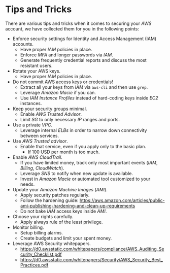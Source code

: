 # Tips and Tricks

There are various tips and tricks when it comes to securing your *AWS* account, we have collected them for you in the following points:

- Enforce security settings for Identity and Access Management (IAM) accounts.
  - Have proper *IAM* policies in place.
  - Enforce *MFA* and longer passwords via *IAM*.
  - Generate frequently credential reports and discuss the most resistant users.
- Rotate your AWS keys.
  - Have proper *IAM* policies in place.
- Do not commit AWS access keys or credentials!
  - Extract all your keys from *IAM* via `aws-cli` and then use `grep`.
  - Leverage *Amazon Macie* if you can.
  - Use *IAM Instance Profiles* instead of hard-coding keys inside *EC2* instances.
- Keep your security groups minimal.
  - Enable *AWS Trusted Advisor*.
  - Limit *SG* to only necessary *IP* ranges and ports.
- Use a private *VPC*.
  - Leverage internal *ELBs* in order to narrow down connectivity between services.
- Use *AWS Trusted advisor*.
  - Enable that service, even if you apply only to the basic plan.
    - If 100 USD per month is too much.
- Enable *AWS CloudTrail*.
  - If you have limited money, track only most important events (*IAM*, *Billing*, *CloudWatch*).
  - Leverage *SNS* to notify when new update is available.
  - Invest in *Amazon Macie* or automated tool customized to your needs.
- Update your *Amazon Machine Images* (*AMI*).
  - Apply security patches regularly.
  - Follow the hardening guide: https://aws.amazon.com/articles/public-ami-publishing-hardening-and-clean-up-requirements
  - Do not bake *IAM* access keys inside *AMI*.
- Choose your rights carefully.
  - Apply always rule of the least privilege.
- Monitor billing.
  - Setup billing alarms.
  - Create budgets and limit your spent money.
- Leverage AWS Security whitepapers.
  - https://d0.awsstatic.com/whitepapers/compliance/AWS_Auditing_Security_Checklist.pdf
  - https://d0.awsstatic.com/whitepapers/Security/AWS_Security_Best_Practices.pdf